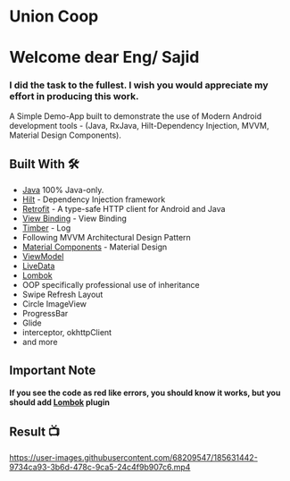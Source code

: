 # Union Coop
# Welcome dear Eng/ Sajid

### I did the task to the fullest. I wish you would appreciate my effort in producing this work.

A Simple Demo-App built to demonstrate the use of Modern Android development tools - (Java, RxJava, Hilt-Dependency Injection, MVVM, Material Design Components).

## Built With 🛠
- [Java](https://www.java.com/en/) 100% Java-only.
- [Hilt](https://dagger.dev/hilt/) - Dependency Injection framework
- [Retrofit](https://square.github.io/retrofit/) - A type-safe HTTP client for Android and Java
- [View Binding](https://developer.android.com/topic/libraries/view-binding) - View Binding
- [Timber](https://github.com/JakeWharton/timber) - Log
- Following MVVM Architectural Design Pattern
- [Material Components](https://github.com/material-components/material-components-android) - Material Design
- [ViewModel](https://developer.android.com/topic/libraries/architecture/viewmodel)
- [LiveData](https://developer.android.com/topic/libraries/architecture/livedata)
- [Lombok](https://plugins.jetbrains.com/plugin/6317-lombok/)
- OOP specifically professional use of inheritance
- Swipe Refresh Layout
- Circle ImageView
- ProgressBar
- Glide
- interceptor, okhttpClient
- and more

## Important Note 
#### If you see the code as red like errors, you should know it works, but you should add [Lombok](https://plugins.jetbrains.com/plugin/6317-lombok/) plugin

## Result 📺
https://user-images.githubusercontent.com/68209547/185631442-9734ca93-3b6d-478c-9ca5-24c4f9b907c6.mp4



